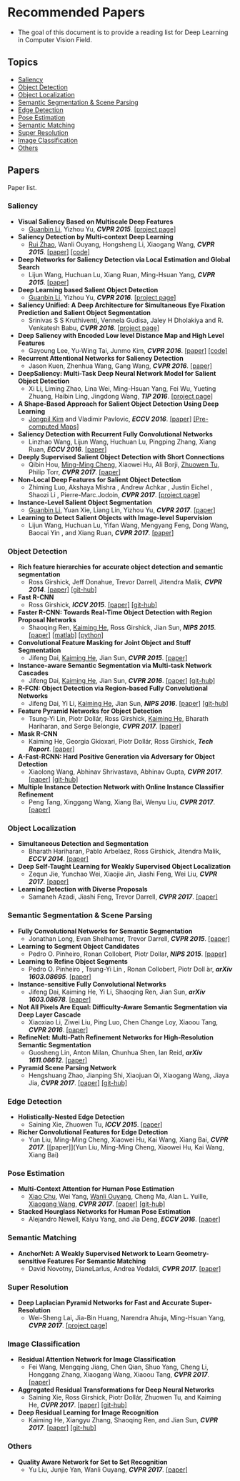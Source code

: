 # Recommended Papers
- The goal of this document is to provide a reading list for Deep Learning in Computer Vision Field.
## Topics
- [Saliency](#saliency)
- [Object Detection](#object-detection)
- [Object Localization](#object-localization)
- [Semantic Segmentation & Scene Parsing](#semantic-segmentation-scene-parsing)
- [Edge Detection](#edge-detection)
- [Pose Estimation](#pose-estimation)
- [Semantic Matching](#semantic-matching)
- [Super Resolution](#super-resolution)
- [Image Classification](#image-classification)
- [Others](#others)
## Papers
Paper list.
### Saliency
- __Visual Saliency Based on Multiscale Deep Features__
	- [Guanbin Li](https://sites.google.com/site/ligb86/), Yizhou Yu, *__CVPR 2015__*. [[project page]](https://sites.google.com/site/ligb86/mdfsaliency/)
- __Saliency Detection by Multi-context Deep Learning__
	- [Rui Zhao](http://www.ee.cuhk.edu.hk/~rzhao/), Wanli Ouyang, Hongsheng Li, Xiaogang Wang, *__CVPR 2015__*. [[paper]](http://www.ee.cuhk.edu.hk/~rzhao/project/deepsal_cvpr15/zhaoOLWcvpr15.pdf) [[code]](https://github.com/Robert0812/deepsaldet)
- __Deep Networks for Saliency Detection via Local Estimation and Global Search__
	- Lijun Wang, Huchuan Lu, Xiang Ruan, Ming-Hsuan Yang, *__CVPR 2015__*. [[paper]](http://www.cv-foundation.org/openaccess/content_cvpr_2015/papers/Wang_Deep_Networks_for_2015_CVPR_paper.pdf)
- __Deep Learning based Salient Object Detection__
	- [Guanbin Li](https://sites.google.com/site/ligb86/), Yizhou Yu, *__CVPR 2016__*. [[project page]](http://i.cs.hku.hk/~gbli/deep_saliency.html)
- __Saliency Unified: A Deep Architecture for Simultaneous Eye Fixation Prediction and Salient Object Segmentation__
	- Srinivas S S Kruthiventi, Vennela Gudisa, Jaley H Dholakiya and R. Venkatesh Babu, *__CVPR 2016__*. [[project page]](http://val.serc.iisc.ernet.in/saliency-unified/)
- __Deep Saliency with Encoded Low level Distance Map and High Level Features__
	- Gayoung Lee, Yu-Wing Tai, Junmo Kim, *__CVPR 2016__*. [[paper]](http://www.cv-foundation.org/openaccess/content_cvpr_2016/papers/Lee_Deep_Saliency_With_CVPR_2016_paper.pdf) [[code]](https://github.com/gylee1103/SaliencyELD)
- __Recurrent Attentional Networks for Saliency Detection__
	- Jason Kuen, Zhenhua Wang, Gang Wang, *__CVPR 2016__*. [[paper]](http://www.cv-foundation.org/openaccess/content_cvpr_2016/papers/Kuen_Recurrent_Attentional_Networks_CVPR_2016_paper.pdf)
- __DeepSaliency: Multi-Task Deep Neural Network Model for Salient Object Detection__
	- Xi Li, Liming Zhao, Lina Wei, Ming-Hsuan Yang, Fei Wu, Yueting Zhuang, Haibin Ling, Jingdong Wang, *__TIP 2016__*. [[project page]](http://www.zhaoliming.net/research/deepsaliency)
- __A Shape-Based Approach for Salient Object Detection Using Deep Learning__
	- [Jongpil Kim](http://www.research.cs.rutgers.edu/~jpkim/) and Vladimir Pavlovic, *__ECCV 2016__*. [[paper]](http://www.research.cs.rutgers.edu/~jpkim/papers/jpkim_eccv2016.pdf) [[Pre-computed Maps]](http://www.research.cs.rutgers.edu/~jpkim/papers/resources/ssd_hs.tar.gz)
- __Saliency Detection with Recurrent Fully Convolutional Networks__
	- Linzhao Wang, Lijun Wang, Huchuan Lu, Pingping Zhang, Xiang Ruan, *__ECCV 2016__*. [[paper]](https://www.researchgate.net/profile/Pingping_Zhang6/publication/308278832_Saliency_Detection_with_Recurrent_Fully_Convolutional_Networks/links/584b5da208aecb6bd8c157e0/Saliency-Detection-with-Recurrent-Fully-Convolutional-Networks.pdf)
- __Deeply Supervised Salient Object Detection with Short Connections__
	- Qibin Hou, [Ming-Ming Cheng](http://mmcheng.net/cmm/), Xiaowei Hu, Ali Borji, [Zhuowen Tu](http://pages.ucsd.edu/~ztu/), Philip Torr, *__CVPR 2017__*. [[paper]](https://arxiv.org/abs/1611.04849)
- __Non-Local Deep Features for Salient Object Detection__
	- Zhiming Luo, Akshaya Mishra , Andrew Achkar , Justin Eichel , Shaozi Li , Pierre-Marc.Jodoin, *__CVPR 2017__*. [[project page]](https://sites.google.com/view/zhimingluo/nldf)
- __Instance-Level Salient Object Segmentation__
	- [Guanbin Li](https://sites.google.com/site/ligb86/), Yuan Xie, Liang Lin, Yizhou Yu, *__CVPR 2017__*. [[paper]](https://arxiv.org/pdf/1704.03604.pdf)
- __Learning to Detect Salient Objects with Image-level Supervision__
	- Lijun Wang, Huchuan Lu, Yifan Wang, Mengyang Feng, Dong Wang, Baocai Yin , and Xiang Ruan, *__CVPR 2017__*. [[paper]](http://saliencydetection.net/duts/download/camera_ready.pdf)
	
### Object Detection
- __Rich feature hierarchies for accurate object detection and semantic segmentation__
	- Ross Girshick, Jeff Donahue, Trevor Darrell, Jitendra Malik, *__CVPR 2014__*. [[paper]](http://www.cv-foundation.org/openaccess/content_cvpr_2014/papers/Girshick_Rich_Feature_Hierarchies_2014_CVPR_paper.pdf) [[git-hub]](https://github.com/rbgirshick/rcnn)
- __Fast R-CNN__
	- Ross Girshick, *__ICCV 2015__*. [[paper]](http://www.cv-foundation.org/openaccess/content_iccv_2015/papers/Girshick_Fast_R-CNN_ICCV_2015_paper.pdf) [[git-hub]](https://github.com/rbgirshick/fast-rcnn)
- __Faster R-CNN: Towards Real-Time Object Detection with Region Proposal Networks__
	- Shaoqing Ren, [Kaiming He](http://kaiminghe.com/), Ross Girshick, Jian Sun, *__NIPS 2015__*. [[paper]](http://papers.nips.cc/paper/5638-faster-r-cnn-towards-real-time-object-detection-with-region-proposal-networks.pdf) [[matlab]](https://github.com/ShaoqingRen/faster_rcnn) [[python]](https://github.com/rbgirshick/py-faster-rcnn)
- __Convolutional Feature Masking for Joint Object and Stuff Segmentation__
	- Jifeng Dai, [Kaiming He](http://kaiminghe.com/), Jian Sun, *__CVPR 2015__*. [[paper]](http://www.cv-foundation.org/openaccess/content_cvpr_2015/papers/Dai_Convolutional_Feature_Masking_2015_CVPR_paper.pdf)
- __Instance-aware Semantic Segmentation via Multi-task Network Cascades__
	- Jifeng Dai, [Kaiming He](http://kaiminghe.com/), Jian Sun, *__CVPR 2016__*. [[paper]](http://www.cv-foundation.org/openaccess/content_cvpr_2016/papers/Dai_Instance-Aware_Semantic_Segmentation_CVPR_2016_paper.pdf) [[git-hub]](https://github.com/daijifeng001/MNC)
- __R-FCN: Object Detection via Region-based Fully Convolutional Networks__
	- Jifeng Dai, Yi Li,  [Kaiming He](http://kaiminghe.com/), Jian Sun, *__NIPS 2016__*. [[paper]](https://arxiv.org/abs/1605.06409) [[git-hub]](https://github.com/daijifeng001/R-FCN)
- __Feature Pyramid Networks for Object Detection__
	- Tsung-Yi Lin, Piotr Dollár, Ross Girshick, [Kaiming He](http://kaiminghe.com/), Bharath Hariharan, and Serge Belongie, *__CVPR 2017__*. [[paper]](https://arxiv.org/pdf/1612.03144.pdf)
- __Mask R-CNN__
	- Kaiming He, Georgia Gkioxari, Piotr Dollár, Ross Girshick, *__Tech Report__*. [[paper]](https://arxiv.org/abs/1703.06870)
- __A-Fast-RCNN: Hard Positive Generation via Adversary for Object Detection__
	- Xiaolong Wang, Abhinav Shrivastava, Abhinav Gupta, *__CVPR 2017__*. [[paper]](https://arxiv.org/abs/1704.03414) [[git-hub]](https://github.com/xiaolonw/adversarial-frcnn)
- __Multiple Instance Detection Network with Online Instance Classifier Refinement__
	- Peng Tang, Xinggang Wang, Xiang Bai, Wenyu Liu, *__CVPR 2017__*. [[paper]](https://arxiv.org/abs/1704.00138)
	
### Object Localization
- __Simultaneous Detection and Segmentation__
	- Bharath Hariharan, Pablo Arbeláez, Ross Girshick, Jitendra Malik, *__ECCV 2014__*. [[paper]](https://arxiv.org/abs/1407.1808)
- __Deep Self-Taught Learning for Weakly Supervised Object Localization__
	- Zequn Jie, Yunchao Wei, Xiaojie Jin, Jiashi Feng, Wei Liu, *__CVPR 2017__*. [[paper]](https://arxiv.org/abs/1704.05188)
- __Learning Detection with Diverse Proposals__
	- Samaneh Azadi, Jiashi Feng, Trevor Darrell, *__CVPR 2017__*. [[paper]](https://arxiv.org/abs/1704.03533)

### Semantic Segmentation & Scene Parsing
- __Fully Convolutional Networks for Semantic Segmentation__
	- Jonathan Long, Evan Shelhamer, Trevor Darrell, *__CVPR 2015__*. [[paper]](https://people.eecs.berkeley.edu/~jonlong/long_shelhamer_fcn.pdf)
- __Learning to Segment Object Candidates__
	- Pedro O. Pinheiro, Ronan Collobert, Piotr Dollar, *__NIPS 2015__*. [[paper]](http://papers.nips.cc/paper/5852-learning-to-segment-object-candidates.pdf)
- __Learning to Refine Object Segments__
	- Pedro O. Pinheiro , Tsung-Yi Lin , Ronan Collobert, Piotr Doll ́ar, *__arXiv 1603.08695__*. [[paper]](https://arxiv.org/pdf/1603.08695.pdf)
- __Instance-sensitive Fully Convolutional Networks__
	- Jifeng Dai, Kaiming He, Yi Li, Shaoqing Ren, Jian Sun, *__arXiv 1603.08678__*. [[paper]](https://arxiv.org/abs/1603.08678) 
- __Not All Pixels Are Equal: Difficulty-Aware Semantic Segmentation via Deep Layer Cascade__
	- Xiaoxiao Li, Ziwei Liu, Ping Luo, Chen Change Loy, Xiaoou Tang, *__CVPR 2016__*. [[paper]](https://arxiv.org/abs/1704.01344)
- __RefineNet: Multi-Path Refinement Networks for High-Resolution Semantic Segmentation__
	- Guosheng Lin, Anton Milan, Chunhua Shen, Ian Reid, *__arXiv 1611.06612__*. [[paper]](https://arxiv.org/abs/1611.06612)
- __Pyramid Scene Parsing Network__
	- Hengshuang Zhao, Jianping Shi, Xiaojuan Qi, Xiaogang Wang, Jiaya Jia, *__CVPR 2017__*. [[paper]](https://arxiv.org/abs/1612.01105) [[git-hub]](https://github.com/hszhao/PSPNet)
	
### Edge Detection
- __Holistically-Nested Edge Detection__
	- Saining Xie, Zhuowen Tu, *__ICCV 2015__*. [[paper]](http://www.cv-foundation.org/openaccess/content_iccv_2015/papers/Xie_Holistically-Nested_Edge_Detection_ICCV_2015_paper.pdf)
- __Richer Convolutional Features for Edge Detection__
	- Yun Liu, Ming-Ming Cheng, Xiaowei Hu, Kai Wang, Xiang Bai, *__CVPR 2017__*. [[paper]](Yun Liu, Ming-Ming Cheng, Xiaowei Hu, Kai Wang, Xiang Bai)
	
### Pose Estimation
- __Multi-Context Attention for Human Pose Estimation__
	- [Xiao Chu](http://www.ee.cuhk.edu.hk/~xchu/), Wei Yang, [Wanli Ouyang](http://www.ee.cuhk.edu.hk/~wlouyang/), Cheng Ma, Alan L. Yuille, [Xiaogang Wang](http://www.ee.cuhk.edu.hk/~xgwang/), *__CVPR 2017__*. [[paper]](https://arxiv.org/abs/1702.07432) [[git-hub]](https://github.com/bearpaw/pose-attention)
- __Stacked Hourglass Networks for Human Pose Estimation__
	- Alejandro Newell, Kaiyu Yang, and Jia Deng, *__ECCV 2016__*. [[paper]](https://arxiv.org/abs/1603.06937)

### Semantic Matching
- __AnchorNet: A Weakly Supervised Network to Learn Geometry-sensitive Features For Semantic Matching__
	- David Novotny, DianeLarlus, Andrea Vedaldi, *__CVPR 2017__*. [[paper]](https://arxiv.org/abs/1704.04749)
	
### Super Resolution
- __Deep Laplacian Pyramid Networks for Fast and Accurate Super-Resolution__
	- Wei-Sheng Lai, Jia-Bin Huang, Narendra Ahuja, Ming-Hsuan Yang, *__CVPR 2017__*. [[project page]](http://vllab1.ucmerced.edu/~wlai24/LapSRN/)

### Image Classification
- __Residual Attention Network for Image Classification__
	- Fei Wang, Mengqing Jiang, Chen Qian, Shuo Yang, Cheng Li, Honggang Zhang, Xiaogang Wang, Xiaoou Tang, *__CVPR 2017__*. [[paper]](https://arxiv.org/abs/1704.06904)
- __Aggregated Residual Transformations for Deep Neural Networks__
	- Saining Xie, Ross Girshick, Piotr Dollár, Zhuowen Tu, and Kaiming He, *__CVPR 2017__*. [[paper]](https://arxiv.org/abs/1611.05431) [[git-hub]](https://github.com/facebookresearch/ResNeXt)
- __Deep Residual Learning for Image Recognition__
	- Kaiming He, Xiangyu Zhang, Shaoqing Ren, and Jian Sun, *__CVPR 2017__*. [[paper]](https://arxiv.org/abs/1512.03385) [[git-hub]](https://github.com/KaimingHe/deep-residual-networks)
	
### Others
- __Quality Aware Network for Set to Set Recognition__
	- Yu Liu, Junjie Yan, Wanli Ouyang, *__CVPR 2017__*. [[paper]](https://arxiv.org/abs/1704.03373)
